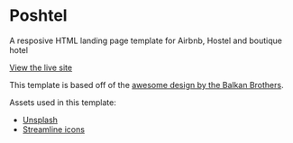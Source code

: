 # Poshtel 

A resposive HTML landing page template for Airbnb, Hostel and boutique hotel

[View the live site](https://poshtel.vercel.app/)

This template is based off of the [awesome design by the Balkan Brothers](https://dribbble.com/shots/14242335-Poshtel-Homepage-Explorations).

Assets used in this template:
- [Unsplash](https://unsplash.com/)
- [Streamline icons](https://streamlineicons.com/)



